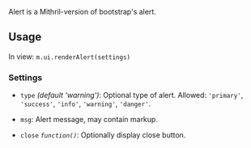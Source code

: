 Alert is a Mithril-version of bootstrap's alert.

## Usage

In view: `m.ui.renderAlert(settings)`

### Settings

* `type` *(default 'warning')*: Optional type of alert. Allowed: `'primary'`, `'success'`, `'info'`, `'warning'`, `'danger'`.

* `msg`: Alert message, may contain markup.

* `close` *`function()`*: Optionally display close button.
